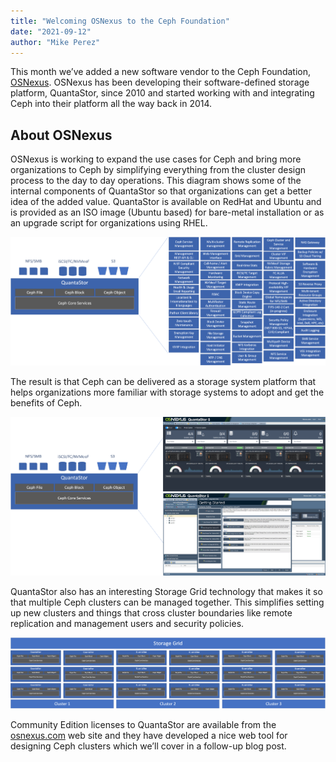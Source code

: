 ```yaml
---
title: "Welcoming OSNexus to the Ceph Foundation"
date: "2021-09-12"
author: "Mike Perez"
---
```


This month we’ve added a new software vendor to the Ceph Foundation,
[OSNexus](https://www.osnexus.com). OSNexus has been developing
their software-defined storage platform, QuantaStor, since 2010
and started working with and integrating Ceph into their platform
all the way back in 2014.

## About OSNexus

OSNexus is working to expand the use cases for Ceph and bring more
organizations to Ceph by simplifying everything from the cluster
design process to the day to day operations. This diagram shows
some of the internal components of QuantaStor so that organizations
can get a better idea of the added value. QuantaStor is available
on RedHat and Ubuntu and is provided as an ISO image (Ubuntu based)
for bare-metal installation or as an upgrade script for organizations
using RHEL.

![Internal components of QuantaStor](images/image1.png)

The result is that Ceph can be delivered as a storage system platform
that helps organizations more familiar with storage systems to adopt
and get the benefits of Ceph.

![Grid Dashboard](images/image2.png)

QuantaStor also has an interesting Storage Grid technology that makes
it so that multiple Ceph clusters can be managed together.
This simplifies setting up new clusters and things that cross cluster
boundaries like remote replication and management users and security
policies.

![Storage Grid](images/image3.png)

Community Edition licenses to QuantaStor are available from the
[osnexus.com](https://www.osnexus.com) web site and they have
developed a nice web tool for designing Ceph clusters which
we’ll cover in a follow-up blog post.
